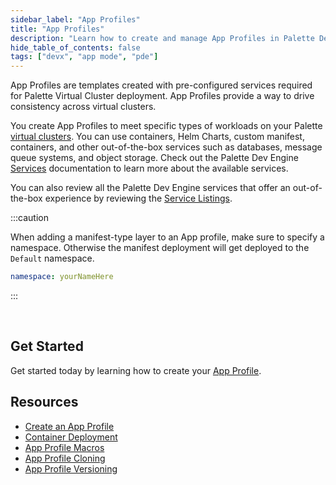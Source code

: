 ```yaml
---
sidebar_label: "App Profiles"
title: "App Profiles"
description: "Learn how to create and manage App Profiles in Palette Dev Engine."
hide_table_of_contents: false
tags: ["devx", "app mode", "pde"]
---
```


App Profiles are templates created with pre-configured services required for Palette Virtual Cluster deployment. App Profiles provide a way to drive consistency across virtual clusters. 

You create App Profiles to meet specific types of workloads on your Palette [virtual clusters](../palette-virtual-clusters/palette-virtual-clusters.md). You can use containers, Helm Charts, custom manifest, containers, and other out-of-the-box services such as databases, message queue systems, and object storage. Check out the Palette Dev Engine [Services](services/services.md) documentation to learn more about the available services.  

You can also review all the Palette Dev Engine services that offer an out-of-the-box experience by reviewing the [Service Listings](../app-profile/services/services.md).


:::caution

When adding a manifest-type layer to an App profile, make sure to specify a namespace. Otherwise the manifest deployment will get deployed to the `Default` namespace.

```yaml
namespace: yourNameHere
```
:::

<br />

## Get Started

Get started today by learning how to create your [App Profile](create-app-profile.md).

## Resources
- [Create an App Profile](create-app-profile.md)
- [Container Deployment](container-deployment.md)
- [App Profile Macros](app-profile-macros.md)
- [App Profile Cloning](app-profile-cloning.md)
- [App Profile Versioning](versioning-app-profile.md)

